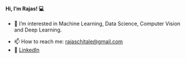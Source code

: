 #### Hi, I’m Rajas! :computer:

- :robot: I’m interested in Machine Learning, Data Science, Computer Vision and Deep Learning.
<!--:chart_with_upwards_trend: I’m currently working on projects based on Convolution Neural Networks and Computer Vision.-->
<!--- - 💞️ I’m looking to collaborate on ...--->
- 📫 How to reach me: rajaschitale@gmail.com 
- :large_blue_circle: [LinkedIn](https://www.linkedin.com/in/rajas-chitale-46512b193/)

<!---
rajas1310/rajas1310 is a ✨ special ✨ repository because its `README.md` (this file) appears on your GitHub profile.
You can click the Preview link to take a look at your changes.
--->
